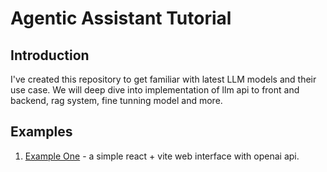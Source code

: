 # Agentic Assistant Tutorial

## Introduction
I've created this repository to get familiar with latest LLM models and their use case. We will deep dive into implementation of llm api to front and backend, rag system, fine tunning model and more.

## Examples
1. [Example One](example_one/README.md) - a simple react + vite web interface with openai api.